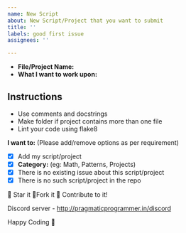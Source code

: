 ```yaml
---
name: New Script
about: New Script/Project that you want to submit
title: ''
labels: good first issue
assignees: ''

---
```


- **File/Project Name:**
- **What I want to work upon:**

## Instructions

- Use comments and docstrings
- Make folder if project contains more than one file
- Lint your code using flake8

**I want to:** (Please add/remove options as per requirement)

- [x] Add my script/project
- [x] **Category:** (eg: Math, Patterns, Projects)
- [x] There is no existing issue about this script/project
- [x] There is no such script/project in the repo

:star2: Star it :fork_and_knife:Fork it :handshake: Contribute to it!

Discord server  - http://pragmaticprogrammer.in/discord

Happy Coding :purple_heart: